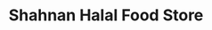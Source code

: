 ---
title: "Shahnan Halal Food Store"
url: /cardiff/shahnan-halal-food-store/
shop: Lebensmittel
---